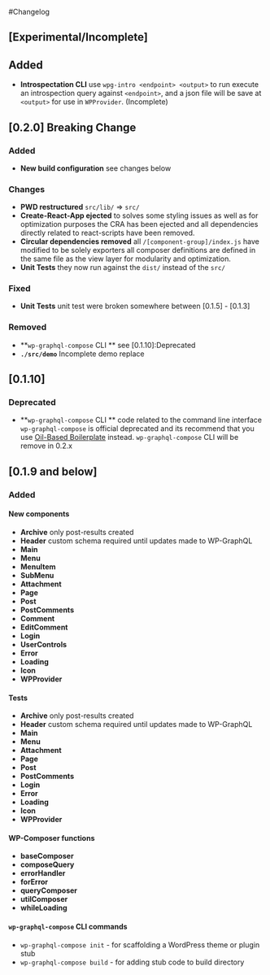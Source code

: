 #Changelog

## [Experimental/Incomplete]
## Added
- **Introspectation CLI** use `wpg-intro <endpoint> <output>` to run execute an introspection query against `<endpoint>`, and a json file will be save at `<output>` for use in `WPProvider`. (Incomplete)

## [0.2.0] Breaking Change
### Added
- **New build configuration** see changes below

### Changes
- **PWD restructured** `src/lib/` => `src/`
- **Create-React-App ejected** to solves some styling issues as well as for optimization purposes the CRA has been ejected and all dependencies directly related to react-scripts have been removed.
- **Circular dependencies removed** all `/[component-group]/index.js` have modified to be solely exporters all composer definitions are defined in the same file as the view layer for modularity and optimization.
- **Unit Tests** they now run against the `dist/` instead of the `src/`

### Fixed
- **Unit Tests** unit test were broken somewhere between [0.1.5] - [0.1.3]

### Removed
- **`wp-graphql-compose` CLI ** see [0.1.10]:Deprecated
- **`./src/demo`** Incomplete demo replace

## [0.1.10]
### Deprecated
- **`wp-graphql-compose` CLI ** code related to the command line interface `wp-graphql-compose` is official deprecated and its recommend that you use [Oil-Based Boilerplate](https://github.com/kidunot89/oil-based-boilerplate) instead. `wp-graphql-compose` CLI will be remove in 0.2.x

## [0.1.9 and below]
### Added

#### New components 
- **Archive** only post-results created
- **Header** custom schema required until updates made to WP-GraphQL
- **Main**
- **Menu**
- **MenuItem**
- **SubMenu**
- **Attachment** 
- **Page**
- **Post**
- **PostComments**
- **Comment**
- **EditComment**
- **Login**
- **UserControls**
- **Error**
- **Loading**
- **Icon**
- **WPProvider**

#### Tests
- **Archive** only post-results created
- **Header** custom schema required until updates made to WP-GraphQL
- **Main**
- **Menu**
- **Attachment** 
- **Page**
- **Post**
- **PostComments**
- **Login**
- **Error**
- **Loading**
- **Icon**
- **WPProvider**

#### WP-Composer functions
- **baseComposer**
- **composeQuery**
- **errorHandler**
- **forError**
- **queryComposer**
- **utilComposer**
- **whileLoading**

#### `wp-graphql-compose` CLI commands
- `wp-graphql-compose init` - for scaffolding a WordPress theme or plugin stub
- `wp-graphql-compose build` - for adding stub code to build directory
